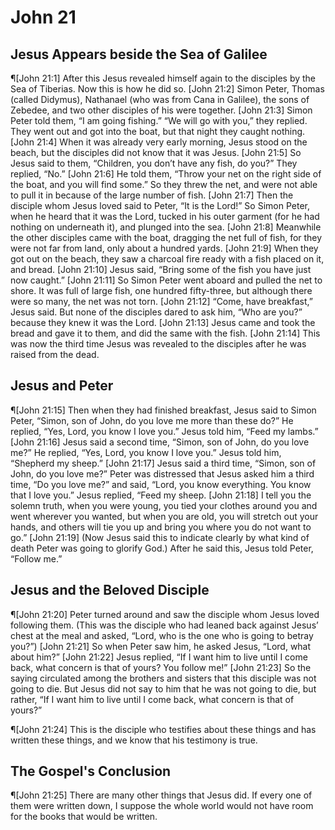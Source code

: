 # John 21

## Jesus Appears beside the Sea of Galilee
¶[John 21:1] After this Jesus revealed himself again to the disciples by the Sea of Tiberias. Now this is how he did so.
[John 21:2] Simon Peter, Thomas (called Didymus), Nathanael (who was from Cana in Galilee), the sons of Zebedee, and two other disciples of his were together.
[John 21:3] Simon Peter told them, “I am going fishing.” “We will go with you,” they replied. They went out and got into the boat, but that night they caught nothing.
[John 21:4] When it was already very early morning, Jesus stood on the beach, but the disciples did not know that it was Jesus.
[John 21:5] So Jesus said to them, “Children, you don’t have any fish, do you?” They replied, “No.”
[John 21:6] He told them, “Throw your net on the right side of the boat, and you will find some.” So they threw the net, and were not able to pull it in because of the large number of fish.
[John 21:7] Then the disciple whom Jesus loved said to Peter, “It is the Lord!” So Simon Peter, when he heard that it was the Lord, tucked in his outer garment (for he had nothing on underneath it), and plunged into the sea.
[John 21:8] Meanwhile the other disciples came with the boat, dragging the net full of fish, for they were not far from land, only about a hundred yards.
[John 21:9] When they got out on the beach, they saw a charcoal fire ready with a fish placed on it, and bread.
[John 21:10] Jesus said, “Bring some of the fish you have just now caught.”
[John 21:11] So Simon Peter went aboard and pulled the net to shore. It was full of large fish, one hundred fifty-three, but although there were so many, the net was not torn.
[John 21:12] “Come, have breakfast,” Jesus said. But none of the disciples dared to ask him, “Who are you?” because they knew it was the Lord.
[John 21:13] Jesus came and took the bread and gave it to them, and did the same with the fish.
[John 21:14] This was now the third time Jesus was revealed to the disciples after he was raised from the dead.

## Jesus and Peter
¶[John 21:15] Then when they had finished breakfast, Jesus said to Simon Peter, “Simon, son of John, do you love me more than these do?” He replied, “Yes, Lord, you know I love you.” Jesus told him, “Feed my lambs.”
[John 21:16] Jesus said a second time, “Simon, son of John, do you love me?” He replied, “Yes, Lord, you know I love you.” Jesus told him, “Shepherd my sheep.”
[John 21:17] Jesus said a third time, “Simon, son of John, do you love me?” Peter was distressed that Jesus asked him a third time, “Do you love me?” and said, “Lord, you know everything. You know that I love you.” Jesus replied, “Feed my sheep.
[John 21:18] I tell you the solemn truth, when you were young, you tied your clothes around you and went wherever you wanted, but when you are old, you will stretch out your hands, and others will tie you up and bring you where you do not want to go.”
[John 21:19] (Now Jesus said this to indicate clearly by what kind of death Peter was going to glorify God.) After he said this, Jesus told Peter, “Follow me.”

## Jesus and the Beloved Disciple
¶[John 21:20] Peter turned around and saw the disciple whom Jesus loved following them. (This was the disciple who had leaned back against Jesus’ chest at the meal and asked, “Lord, who is the one who is going to betray you?”)
[John 21:21] So when Peter saw him, he asked Jesus, “Lord, what about him?”
[John 21:22] Jesus replied, “If I want him to live until I come back, what concern is that of yours? You follow me!”
[John 21:23] So the saying circulated among the brothers and sisters that this disciple was not going to die. But Jesus did not say to him that he was not going to die, but rather, “If I want him to live until I come back, what concern is that of yours?”

¶[John 21:24] This is the disciple who testifies about these things and has written these things, and we know that his testimony is true.

## The Gospel's Conclusion
¶[John 21:25] There are many other things that Jesus did. If every one of them were written down, I suppose the whole world would not have room for the books that would be written.
